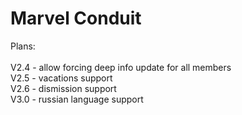 # Marvel Conduit

Plans:\
\
V2.4 - allow forcing deep info update for all members\
V2.5 - vacations support\
V2.6 - dismission support\
V3.0 - russian language support

